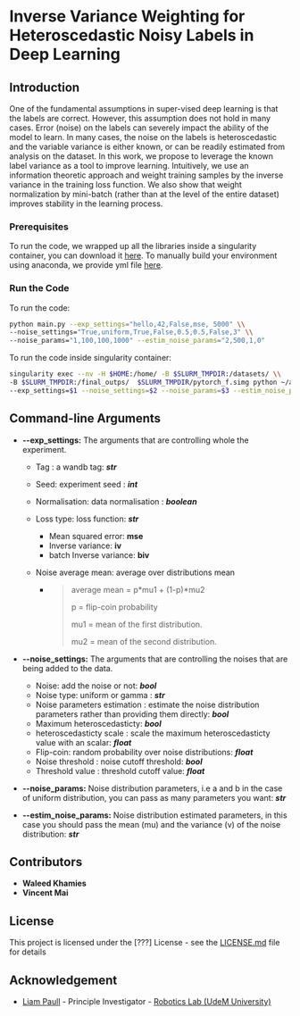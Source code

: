# Inverse Variance Weighting for Heteroscedastic Noisy Labels in Deep Learning

## Introduction

One  of  the fundamental  assumptions  in  super-vised deep learning is that the labels are correct. However, this assumption does not hold in many cases.  Error (noise) on the labels can severely impact the ability of the model to learn. In many cases, the noise on the labels is heteroscedastic and the variable variance is either known, or can be readily estimated from analysis on the dataset. In this work, we propose to leverage the known label variance as a tool to improve learning. Intuitively, we use an information theoretic approach and weight training samples by the inverse variance in the training loss function. We also show that weight normalization by mini-batch (rather than at the level of the entire dataset) improves stability in the learning process. 

### Prerequisites

To run the code, we wrapped up all the libraries inside a singularity container, you can download it [here](). To manually build your environment using anaconda, we provide yml file [here](). 

### Run the Code

To run the code:

```bash
python main.py --exp_settings="hello,42,False,mse, 5000" \\
--noise_settings="True,uniform,True,False,0.5,0.5,False,3" \\
--noise_params="1,100,100,1000" --estim_noise_params="2,500,1,0"
```

To run the code inside singularity container:

```bash
singularity exec --nv -H $HOME:/home/ -B $SLURM_TMPDIR:/datasets/ \\
-B $SLURM_TMPDIR:/final_outps/  $SLURM_TMPDIR/pytorch_f.simg python ~/apps/IV_RL_server/main.py \\
--exp_settings=$1 --noise_settings=$2 --noise_params=$3 --estim_noise_params=$4
```

## Command-line Arguments

- **--exp_settings:** The arguments that are controlling whole the experiment.

  - Tag : a wandb tag: ***str***

  - Seed: experiment seed : ***int***

  - Normalisation: data normalisation : ***boolean***

  - Loss type: loss function: ***str***

    - Mean squared error: **mse**
    -  Inverse variance: **iv**
    -  batch Inverse variance: **biv**

  - Noise average mean: average over distributions mean

    - > average mean = p*mu1 + (1-p)*mu2
      >
      > p = flip-coin probability
      >
      > mu1 = mean of the first distribution.
      >
      > mu2 = mean of the second distribution.

- **--noise_settings:** The arguments that are controlling the noises that are being added to the data.

  - Noise: add the noise or not: ***bool***
  - Noise type: uniform or gamma : ***str***
  - Noise parameters estimation : estimate the noise distribution parameters rather than providing them directly: ***bool***
  - Maximum heteroscedasticty: ***bool***
  - heteroscedasticty scale : scale the maximum heteroscedasticty value with an scalar: ***float***
  - Flip-coin: random probability over noise distributions: ***float***
  - Noise threshold : noise cutoff threshold: ***bool***
  - Threshold value : threshold cutoff value: ***float***

- **--noise_params:**  Noise distribution parameters,  i.e  a and b in the case of uniform distribution, you can pass as many parameters you want: ***str***

- **--estim_noise_params:** Noise distribution estimated parameters, in this case you should pass the mean (mu) and the variance (v) of the noise distribution: ***str***

## Contributors

* **Waleed Khamies**
* **Vincent Mai**

## License

This project is licensed under the [???] License - see the [LICENSE.md](LICENSE.md) file for details

## Acknowledgement

* [Liam Paull](https://liampaull.ca/) - Principle Investigator - [Robotics Lab (UdeM University)](https://montrealrobotics.ca/)

